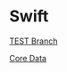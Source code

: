 # Swift

[TEST Branch](https://github.com/RyshchukDmytro/Swift/blob/testBranch/TestFile.md)

[Core Data](https://github.com/RyshchukDmytro/Swift/blob/testBranch/Core%20Data.md)
